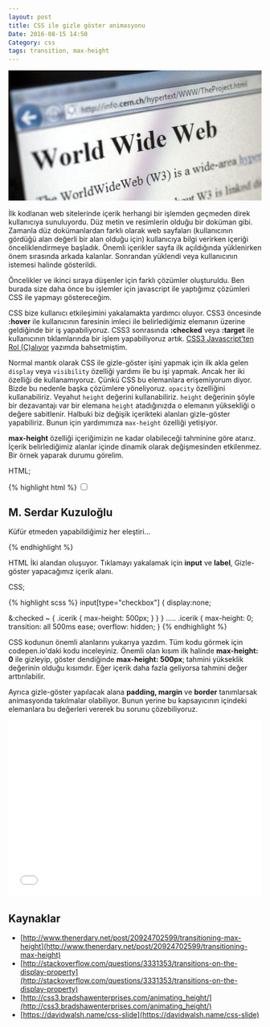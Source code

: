 ```yaml
---
layout: post
title: CSS ile gizle göster animasyonu
Date: 2016-08-15 14:50
Category: css
tags: transition, max-height
---
```


![ilk web sitesi](/images/first-web-page.jpg)

İlk kodlanan web sitelerinde içerik herhangi bir işlemden geçmeden direk kullanıcıya sunuluyordu. Düz metin ve resimlerin olduğu bir doküman gibi. Zamanla düz dokümanlardan farklı olarak web sayfaları (kullanıcının gördüğü alan değerli bir alan olduğu için) kullanıcıya bilgi verirken içeriği önceliklendirmeye başladık. Önemli içerikler sayfa ilk açıldığında yüklenirken önem sırasında arkada kalanlar. Sonrandan yüklendi veya kullanıcının istemesi halinde gösterildi. 

Öncelikler ve ikinci sıraya düşenler için farklı çözümler oluşturuldu. Ben burada size daha önce bu işlemler için javascript ile yaptığımız çözümleri CSS ile yapmayı göstereceğim.

CSS bize kullanıcı etkileşimini yakalamakta yardımcı oluyor. CSS3 öncesinde **:hover** ile kullanıcının faresinin imleci ile belirlediğimiz elemanın üzerine geldiğinde bir iş yapabiliyoruz. CSS3 sonrasında **:checked** veya **:target** ile kullanıcının tıklamlarında bir işlem yapabiliyoruz artık. [CSS3 Javascript’ten Rol (Ç)alıyor](http://fatihhayrioglu.com/css3-javascriptten-rol-caliyor/) yazımda bahsetmiştim. 

Normal mantık olarak CSS ile gizle-göster işini yapmak için ilk akla gelen `display` veya `visibility` özelliği yardımı ile bu işi yapmak. Ancak her iki özelliği de kullanamıyoruz. Çünkü CSS bu elemanlara erişemiyorum diyor. Bizde bu nedenle başka çözümlere yöneliyoruz. `opacity` özelliğini kullanabiliriz. Veyahut `height` değerini kullanabiliriz. `height` değerinin şöyle bir dezavantajı var bir elemana `height` atadığınızda o elemanın yüksekliği o değere sabitlenir. Halbuki biz değişik içerikteki alanları gizle-göster yapabiliriz. Bunun için yardımımıza `max-height` özelliği yetişiyor.

**max-height** özelliği içeriğimizin ne kadar olabileceği tahminine göre atarız. İçerik belirlediğimiz alanlar içinde dinamik olarak değişmesinden etkilenmez. Bir örnek yaparak durumu görelim.

HTML;

{% highlight html %}
<input type="checkbox" name="gizleGoster" id="gizleGoster" />
<label for="gizleGoster"></label>
<div class="icerik">
  <h2>M. Serdar Kuzuloğlu</h2>
  <p>Küfür etmeden yapabildiğimiz her eleştiri...</p>
</div>
{% endhighlight %}

HTML İki alandan oluşuyor. Tıklamayı yakalamak için **input** ve **label**, Gizle-göster yapacağımız içerik alanı.

CSS;

{% highlight scss %}
input[type="checkbox"] {
  display:none;
  
  &:checked ~ {
    .icerik {
      max-height: 500px;
    } 
  }
}
.....
.icerik {
  max-height: 0;
  transition: all 500ms ease;
  overflow: hidden;
}
{% endhighlight %}

CSS kodunun önemli alanlarını yukarıya yazdım. Tüm kodu görmek için codepen.io'daki kodu inceleyiniz. Önemli olan kısım ilk halinde **max-height: 0** ile gizleyip, göster dendiğinde **max-height: 500px**; tahmini yükseklik değerinin olduğu kısımdır. Eğer içerik daha fazla geliyorsa tahmini değer arttırılabilir.

Ayrıca gizle-göster yapılacak alana **padding, margin** ve **border** tanımlarsak animasyonda takılmalar olabiliyor. Bunun yerine bu kapsayıcının içindeki elemanlara bu değerleri vererek bu sorunu çözebiliyoruz.

<iframe height='349' scrolling='no' src='//codepen.io/fatihhayri/embed/LkqgPv/?height=349&theme-id=13521&default-tab=css,result&embed-version=2' frameborder='no' allowtransparency='true' allowfullscreen='true' style='width: 100%;'>See the Pen <a href='http://codepen.io/fatihhayri/pen/LkqgPv/'>Gizle - göster transtion</a> by Fatih  (<a href='http://codepen.io/fatihhayri'>@fatihhayri</a>) on <a href='http://codepen.io'>CodePen</a>.
</iframe>

## Kaynaklar

 - [http://www.thenerdary.net/post/20924702599/transitioning-max-height](http://www.thenerdary.net/post/20924702599/transitioning-max-height)
 - [http://stackoverflow.com/questions/3331353/transitions-on-the-display-property](http://stackoverflow.com/questions/3331353/transitions-on-the-display-property)
 - [http://css3.bradshawenterprises.com/animating_height/](http://css3.bradshawenterprises.com/animating_height/)
 - [https://davidwalsh.name/css-slide](https://davidwalsh.name/css-slide)